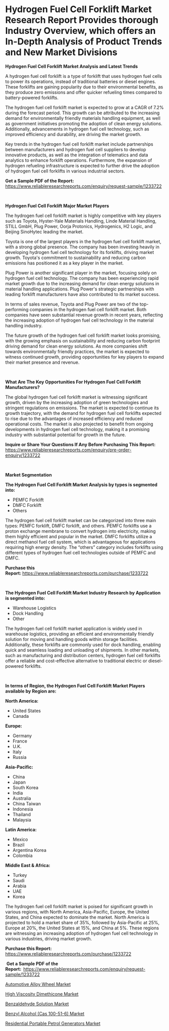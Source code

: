 <p><h1>Hydrogen Fuel Cell Forklift Market Research Report Provides thorough Industry Overview, which offers an In-Depth Analysis of Product Trends and New Market Divisions</h1></p><p><strong>Hydrogen Fuel Cell Forklift Market Analysis and Latest Trends</strong></p>
<p><p>A hydrogen fuel cell forklift is a type of forklift that uses hydrogen fuel cells to power its operations, instead of traditional batteries or diesel engines. These forklifts are gaining popularity due to their environmental benefits, as they produce zero emissions and offer quicker refueling times compared to battery-powered forklifts.</p><p>The hydrogen fuel cell forklift market is expected to grow at a CAGR of 7.2% during the forecast period. This growth can be attributed to the increasing demand for environmentally friendly materials handling equipment, as well as government initiatives promoting the adoption of clean energy solutions. Additionally, advancements in hydrogen fuel cell technology, such as improved efficiency and durability, are driving the market growth.</p><p>Key trends in the hydrogen fuel cell forklift market include partnerships between manufacturers and hydrogen fuel cell suppliers to develop innovative products, as well as the integration of telematics and data analytics to enhance forklift operations. Furthermore, the expansion of hydrogen refueling infrastructure is expected to further drive the adoption of hydrogen fuel cell forklifts in various industrial sectors.</p></p>
<p><strong>Get a Sample PDF of the Report:&nbsp;</strong> <a href="https://www.reliableresearchreports.com/enquiry/request-sample/1233722">https://www.reliableresearchreports.com/enquiry/request-sample/1233722</a></p>
<p>&nbsp;</p>
<p><strong>Hydrogen Fuel Cell Forklift Major Market Players</strong></p>
<p><p>The hydrogen fuel cell forklift market is highly competitive with key players such as Toyota, Hyster-Yale Materials Handling, Linde Material Handling, STILL GmbH, Plug Power, Oorja Protonics, Hydrogenics, H2 Logic, and Beijing SinoHytec leading the market.</p><p>Toyota is one of the largest players in the hydrogen fuel cell forklift market, with a strong global presence. The company has been investing heavily in developing hydrogen fuel cell technology for its forklifts, driving market growth. Toyota's commitment to sustainability and reducing carbon emissions has positioned it as a key player in the market.</p><p>Plug Power is another significant player in the market, focusing solely on hydrogen fuel cell technology. The company has been experiencing rapid market growth due to the increasing demand for clean energy solutions in material handling applications. Plug Power's strategic partnerships with leading forklift manufacturers have also contributed to its market success.</p><p>In terms of sales revenue, Toyota and Plug Power are two of the top-performing companies in the hydrogen fuel cell forklift market. Both companies have seen substantial revenue growth in recent years, reflecting the increasing adoption of hydrogen fuel cell technology in the material handling industry.</p><p>The future growth of the hydrogen fuel cell forklift market looks promising, with the growing emphasis on sustainability and reducing carbon footprint driving demand for clean energy solutions. As more companies shift towards environmentally friendly practices, the market is expected to witness continued growth, providing opportunities for key players to expand their market presence and revenue.</p></p>
<p>&nbsp;</p>
<p><strong>What Are The Key Opportunities For Hydrogen Fuel Cell Forklift Manufacturers?</strong></p>
<p><p>The global hydrogen fuel cell forklift market is witnessing significant growth, driven by the increasing adoption of green technologies and stringent regulations on emissions. The market is expected to continue its growth trajectory, with the demand for hydrogen fuel cell forklifts expected to rise due to the advantages of increased efficiency and reduced operational costs. The market is also projected to benefit from ongoing developments in hydrogen fuel cell technology, making it a promising industry with substantial potential for growth in the future.</p></p>
<p><strong>Inquire or Share Your Questions If Any Before Purchasing This Report:</strong> <a href="https://www.reliableresearchreports.com/enquiry/pre-order-enquiry/1233722">https://www.reliableresearchreports.com/enquiry/pre-order-enquiry/1233722</a></p>
<p>&nbsp;</p>
<p><strong>Market Segmentation</strong></p>
<p><strong>The Hydrogen Fuel Cell Forklift Market Analysis by types is segmented into:</strong></p>
<p><ul><li>PEMFC Forklift</li><li>DMFC Forklift</li><li>Others</li></ul></p>
<p><p>The hydrogen fuel cell forklift market can be categorized into three main types: PEMFC forklift, DMFC forklift, and others. PEMFC forklifts use a proton exchange membrane to convert hydrogen into electricity, making them highly efficient and popular in the market. DMFC forklifts utilize a direct methanol fuel cell system, which is advantageous for applications requiring high energy density. The “others” category includes forklifts using different types of hydrogen fuel cell technologies outside of PEMFC and DMFC.</p></p>
<p><strong>Purchase this Report:&nbsp;</strong><a href="https://www.reliableresearchreports.com/purchase/1233722">https://www.reliableresearchreports.com/purchase/1233722</a></p>
<p>&nbsp;</p>
<p><strong>The Hydrogen Fuel Cell Forklift Market Industry Research by Application is segmented into:</strong></p>
<p><ul><li>Warehouse Logistics</li><li>Dock Handling</li><li>Other</li></ul></p>
<p><p>The hydrogen fuel cell forklift market application is widely used in warehouse logistics, providing an efficient and environmentally friendly solution for moving and handling goods within storage facilities. Additionally, these forklifts are commonly used for dock handling, enabling quick and seamless loading and unloading of shipments. In other markets, such as manufacturing and distribution centers, hydrogen fuel cell forklifts offer a reliable and cost-effective alternative to traditional electric or diesel-powered forklifts.</p></p>
<p>&nbsp;</p>
<p><strong>In terms of Region, the Hydrogen Fuel Cell Forklift Market Players available by Region are:</strong></p>
<p>
    <p> <strong> North America: </strong>
        <ul>
            <li>United States</li>
            <li>Canada</li>
        </ul>
        </p> 
    <p> <strong> Europe: </strong>
        <ul>
            <li>Germany</li>
            <li>France</li>
            <li>U.K.</li>
            <li>Italy</li>
            <li>Russia</li>
        </ul>
        </p> 
    <p> <strong> Asia-Pacific: </strong>
        <ul>
            <li>China</li>
            <li>Japan</li>
            <li>South Korea</li>
            <li>India</li>
            <li>Australia</li>
            <li>China Taiwan</li>
            <li>Indonesia</li>
            <li>Thailand</li>
            <li>Malaysia</li>
        </ul>
        </p> 
    <p> <strong> Latin America: </strong>
        <ul>
            <li>Mexico</li>
            <li>Brazil</li>
            <li>Argentina Korea</li>
            <li>Colombia</li>
        </ul>
        </p> 
    <p> <strong> Middle East & Africa: </strong>
        <ul>
            <li>Turkey</li>
            <li>Saudi</li>
            <li>Arabia</li>
            <li>UAE</li>
            <li>Korea</li>
        </ul>
    </p>
    </p>
<p><p>The hydrogen fuel cell forklift market is poised for significant growth in various regions, with North America, Asia-Pacific, Europe, the United States, and China expected to dominate the market. North America is projected to hold a market share of 35%, followed by Asia-Pacific at 25%, Europe at 20%, the United States at 15%, and China at 5%. These regions are witnessing an increasing adoption of hydrogen fuel cell technology in various industries, driving market growth.</p></p>
<p><strong>Purchase this Report: </strong><a href="https://www.reliableresearchreports.com/purchase/1233722">https://www.reliableresearchreports.com/purchase/1233722</a></p>
<p>&nbsp;<strong>Get a Sample PDF of the Report:&nbsp;&nbsp;</strong><a href="https://www.reliableresearchreports.com/enquiry/request-sample/1233722">https://www.reliableresearchreports.com/enquiry/request-sample/1233722</a></p>
<p><strong></strong></p>
<p><p><a href="https://github.com/zjyglelu/Market-Research-Report-List-1/blob/main/automotive-alloy-wheel-market.md">Automotive Alloy Wheel Market</a></p><p><a href="https://view.publitas.com/reportprime-1/high-viscosity-dimethicone-market-size-reflecting-a-forecast-till-2030-market-by-type-by-application-and-by-geography/">High Viscosity Dimethicone Market</a></p><p><a href="https://issuu.com/reportprime-2/docs/benzaldehyde-solution-market-size-2030.pptx">Benzaldehyde Solution Market</a></p><p><a href="https://issuu.com/reportprime-2/docs/benzyl-alcohol-cas-100-51-6-market-size-2030.pptx">Benzyl Alcohol (Cas 100-51-6) Market</a></p><p><a href="https://gratis-rainforest-2ca.notion.site/Residential-Portable-Petrol-Generators-Market-Challenges-Opportunities-and-Growth-Drivers-and-Maj-cc0e24cd18314f468fb38520903104be">Residential Portable Petrol Generators Market</a></p></p>
